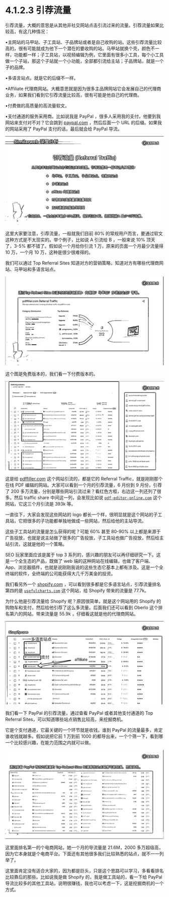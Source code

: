 # 4.1.2.3 引荐流量

引荐流量，大概的意思是从其他非社交网站点击引流过来的流量。引荐流量如果比较高，有这几种情况：

•主网站的马甲站、子工具站、子品牌站或者是自己收购的站。这些引荐流量比较高的，很有可能就成为他下一个潜在的要收购的站。马甲站就换个壳，颜色不一样，功能都一样；子工具站，以视频编辑为例，它里面有很多小工具，每个小工具做一个子站，那这个子站就一个小功能，全部都引流给主站；子品牌站，就是一个子的品牌。

•多语言站点。就是它的后缀不一样。

•Affiliate 代理商网站。大概意思就是因为很多主品牌网站它会发展自己的代理商业务，如果我们看到它引荐流量比较高，很有可能是他自己的代理商。

•付费做的高质量的高流量软文。

•支付通道的服务采用商。比如说我是 PayPal ，很多人采用我的支付，他要到我网站来支付对不对？它会跳到 [paypal.com](http://paypal.com/) ，然后后面一个 URL 的后缀。如果我的网站采用了 PayPal 支付的话，最后就会给 PayPal 导流。

![](img/56719d0c941cea37fdad19631c9da264.png)

这里大家要注意，引荐流量，一般就我们目前 80% 的常规用户而言，要通过软文这种方式是不太现实的。举个例子，比如说 A 引流给 B ，一般来说 10% 顶天了，3-5% 都不错了。假如说一个月给你引流 1 万，原来的页面一个月最少流量得 10 万，一个月 10 万，这种是很少很难得的。

我们可以通过 Top Referral Sites 知道对方的营销策略，知道对方有哪些代理商网站、马甲站和多语言站点。

![](img/cb8474aacbc5a2be6effbc9bf8adcb36.png)

这个图是免费版本的，我们看一下付费版本的。

![](img/b8227a59cf6f9fa2bf1fb8a6fa10f9b3.png)

这是给 [pdffiller.com](http://pdffiller.com/) 这个网站引流的，都是它的 Referral Traffic，就是刚刚那个在线 PDF 编辑的网站。大家可以看到一个月的引荐流量，6 月份到 9 月份，引荐了 200 多万流量，分别是哪些网站引流过来？看红色方框，右边这一列还列了很多。然后 traffic share 中间这一列，会发现比如说 [`pdf-editor-online.com`](https://pdf-editor-online.com/) 这个网站，它这三个月引流是 393k 等。

一直往下，大家会发现这些网站的 logo 都长一个样，很明显就是这个网站的子工具站，它把很多的子功能都单独地做成一些网站，然后给他的主站导流。

这些子工具站的流量是怎么获得的呢？可能 60% 甚至 80-90% 以上都是来源于广告投放，也就是说主站做了很多的广告投放，子工具站也做广告投放，然后给主站引流，这就是他的一个策略。

SEO 玩家里面应该是属于 top 3 系列的，感兴趣的朋友可以再仔细研究一下。这是一个全生态的产品，既做了 web 端的这种网站在线编辑，也做了客户端、App、浏览器插件，也就是说刚刚我说的这些生态它基本上都有涉及。这是一个全终端的软件，全终端的公司能获得大几千万美金的投资。

我们看另外一个 [shopify.com](http://shopify.com/) ，可以看到很多都是它多语言站点，引荐流量排名第四的是 [`usefulcharts.com`](https://usefulcharts.com/) 这个网站，给 Shopify 带来的流量是 77.7k。

为什么他是引荐流量给 Shopify 呢？原因很简单，就是这个网站用的 Shopify 的购物车和支付，然后给他引荐了这么多流量。后面我们还可以看到 Oberlo 这个排名第六的网站，带来流量是 55.9k ，仔细看这就是他的代理商网站。

![](img/d0e60bfae3c9cd8079b20c78f7e430a5.png)

我们看一下 PayPal 的引荐流量，通过查看 PayPal 或者其他支付通道的 Top Referral Sites，可以知道哪些站点销售比较高，来挖掘商机。

它是个支付通道，它最关键的一个环节就是收钱。谁到 PayPal 的流量最多，肯定谁收钱就越多。假如说把它前 1 万到前 1000 的都导出来，一个个筛一下，看到哪一个比较感兴趣，在能力范围之内就可以做。

![](img/3f16bd4491612e526d94dbe0584df514.png)

这里面排名第一的个电商网站，她一个月的导流量是 21.6M，2000 多万超级高，因为它本身就是个电商平台。下面还有其他很多我们比较熟悉的站点，就不一一列举了。

这里面肯定没有适合大家的，因为都是巨头，只是这个思路可以学习，多看看排名比较靠后的那些。比如说我是做 Shopify 的，我是做工具站的，看一下给 PayPal 导流比较多的其他工具站，说明很赚钱，我也可以考虑一下，这是挖掘商机的一个方式。